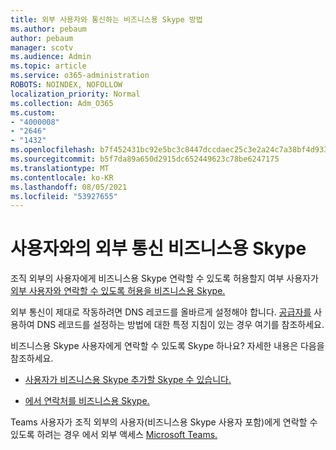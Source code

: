 ```yaml
---
title: 외부 사용자와 통신하는 비즈니스용 Skype 방법
ms.author: pebaum
author: pebaum
manager: scotv
ms.audience: Admin
ms.topic: article
ms.service: o365-administration
ROBOTS: NOINDEX, NOFOLLOW
localization_priority: Normal
ms.collection: Adm_O365
ms.custom:
- "4000008"
- "2646"
- "1432"
ms.openlocfilehash: b7f452431bc92e5bc3c8447dccdaec25c3e2a24c7a38bf4d933d3f125e4d2d35
ms.sourcegitcommit: b5f7da89a650d2915dc652449623c78be6247175
ms.translationtype: MT
ms.contentlocale: ko-KR
ms.lasthandoff: 08/05/2021
ms.locfileid: "53927655"
---
```

# <a name="allow-external-communications-with-skype-for-business"></a>사용자와의 외부 통신 비즈니스용 Skype 

조직 외부의 사용자에게 비즈니스용 Skype 연락할 수 있도록 허용할지 여부 사용자가 [외부 사용자와 연락할 수 있도록 허용을 비즈니스용 Skype.](https://docs.microsoft.com/skypeforbusiness/set-up-skype-for-business-online/allow-users-to-contact-external-skype-for-business-users)

외부 통신이 제대로 작동하려면 DNS 레코드를 올바르게 설정해야 합니다. [공급자를](https://docs.microsoft.com/microsoft-365/admin/get-help-with-domains/set-up-your-domain-host-specific-instructions) 사용하여 DNS 레코드를 설정하는 방법에 대한 특정 지침이 있는 경우 여기를 참조하세요. 

비즈니스용 Skype 사용자에게 연락할 수 있도록 Skype 하나요? 자세한 내용은 다음을 참조하세요.

- [사용자가 비즈니스용 Skype 추가할 Skype 수 있습니다.](https://docs.microsoft.com/skypeforbusiness/set-up-skype-for-business-online/let-skype-for-business-users-add-skype-contacts) 

- [에서 연락처를 비즈니스용 Skype.](https://support.office.com/article/add-a-contact-in-skype-for-business-89338023-2adf-4f5c-90b6-f8b6f72fadd1)


Teams 사용자가 조직 외부의 사용자(비즈니스용 Skype 사용자 포함)에게 연락할 수 있도록 하려는 경우 에서 외부 액세스 [Microsoft Teams.](https://docs.microsoft.com/microsoftteams/let-your-teams-users-communicate-with-other-people) 